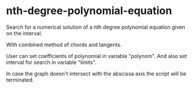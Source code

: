 # nth-degree-polynomial-equation
Search for a numerical solution of a nth degree polynomial equation given on the interval.

With сombined method of chords and tangents.

User can set coefficients of polynomial in variable "polynom".
And also set interval for search in variable "limits".

In case the graph doesn't intersect with the abscissa axis the script will be terminated.
